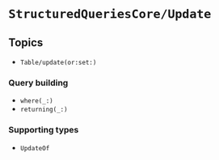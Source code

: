 # ``StructuredQueriesCore/Update``

## Topics

- ``Table/update(or:set:)``

### Query building

- ``where(_:)``
- ``returning(_:)``

### Supporting types

- ``UpdateOf``

